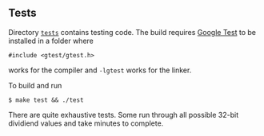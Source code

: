 ## Tests

Directory [`tests`](tests) contains testing code. The build requires
[Google Test](https://github.com/google/googletest) to be installed in a folder
where

    #include <gtest/gtest.h>

works for the compiler and `-lgtest` works for the linker.


 To build and run

    $ make test && ./test

There are quite exhaustive tests. Some run through all possible 32-bit dividiend
values and take minutes to complete.
